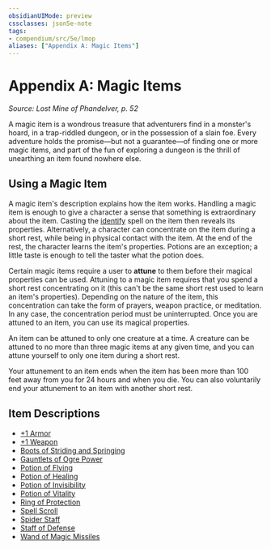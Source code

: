 ```yaml
---
obsidianUIMode: preview
cssclasses: json5e-note
tags:
- compendium/src/5e/lmop
aliases: ["Appendix A: Magic Items"]
---
```

# Appendix A: Magic Items
*Source: Lost Mine of Phandelver, p. 52* 

A magic item is a wondrous treasure that adventurers find in a monster's hoard, in a trap-riddled dungeon, or in the possession of a slain foe. Every adventure holds the promise—but not a guarantee—of finding one or more magic items, and part of the fun of exploring a dungeon is the thrill of unearthing an item found nowhere else.

## Using a Magic Item

A magic item's description explains how the item works. Handling a magic item is enough to give a character a sense that something is extraordinary about the item. Casting the [identify](/2-Mechanics/CLI/spells/identify.md) spell on the item then reveals its properties. Alternatively, a character can concentrate on the item during a short rest, while being in physical contact with the item. At the end of the rest, the character learns the item's properties. Potions are an exception; a little taste is enough to tell the taster what the potion does.

Certain magic items require a user to **attune** to them before their magical properties can be used. Attuning to a magic item requires that you spend a short rest concentrating on it (this can't be the same short rest used to learn an item's properties). Depending on the nature of the item, this concentration can take the form of prayers, weapon practice, or meditation. In any case, the concentration period must be uninterrupted. Once you are attuned to an item, you can use its magical properties.

An item can be attuned to only one creature at a time. A creature can be attuned to no more than three magic items at any given time, and you can attune yourself to only one item during a short rest.

Your attunement to an item ends when the item has been more than 100 feet away from you for 24 hours and when you die. You can also voluntarily end your attunement to an item with another short rest.

## Item Descriptions

- [+1 Armor](/2-Mechanics/CLI/items/1-armor.md)  
- [+1 Weapon](/2-Mechanics/CLI/items/1-weapon.md)  
- [Boots of Striding and Springing](/2-Mechanics/CLI/items/boots-of-striding-and-springing.md)  
- [Gauntlets of Ogre Power](/2-Mechanics/CLI/items/gauntlets-of-ogre-power.md)  
- [Potion of Flying](/2-Mechanics/CLI/items/potion-of-flying.md)  
- [Potion of Healing](/2-Mechanics/CLI/items/potion-of-healing.md)  
- [Potion of Invisibility](/2-Mechanics/CLI/items/potion-of-invisibility.md)  
- [Potion of Vitality](/2-Mechanics/CLI/items/potion-of-vitality.md)  
- [Ring of Protection](/2-Mechanics/CLI/items/ring-of-protection.md)  
- [Spell Scroll](/2-Mechanics/CLI/items/spell-scroll.md)  
- [Spider Staff](/2-Mechanics/CLI/items/spider-staff-lmop.md)  
- [Staff of Defense](/2-Mechanics/CLI/items/staff-of-defense-lmop.md)  
- [Wand of Magic Missiles](/2-Mechanics/CLI/items/wand-of-magic-missiles.md)